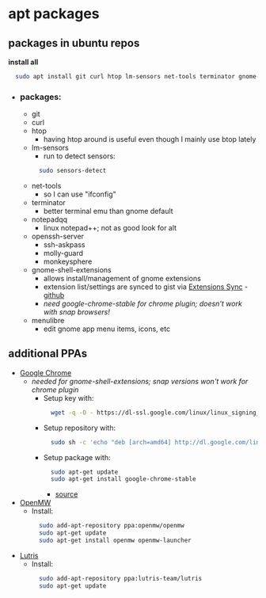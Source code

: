 # apt packages
  ## packages in ubuntu repos
  **install all**
  ``` bash
    sudo apt install git curl htop lm-sensors net-tools terminator gnome-shell-extensions
  ```
- ### packages: 
  - git
  - curl
  - htop
    - having htop around is useful even though I mainly use btop lately
  - lm-sensors
    -  run to detect sensors:
      ``` bash
        sudo sensors-detect
      ```
  - net-tools
    - so I can use "ifconfig" 
  - terminator
    - better terminal emu than gnome default
  - notepadqq
    - linux notepad++; not as good look for alt
  - openssh-server
    -  ssh-askpass
    -  molly-guard
    -  monkeysphere
  - gnome-shell-extensions
    - allows install/management of gnome extensions
    - extension list/settings are synced to gist via [Extensions Sync](https://extensions.gnome.org/extension/1486/extensions-sync/) - [github](https://github.com/oae/gnome-shell-extensions-sync)
    - *need google-chrome-stable for chrome plugin; doesn't work with snap browsers!*
  - menulibre
    - edit gnome app menu items, icons, etc



 ## additional PPAs 
  - [Google Chrome](google.com/chrome)
    - *needed for gnome-shell-extensions; snap versions won't work for chrome plugin*
      - Setup key with:
        ``` bash
          wget -q -O - https://dl-ssl.google.com/linux/linux_signing_key.pub | sudo apt-key add - 
        ```
      - Setup repository with:
        ``` bash
          sudo sh -c 'echo "deb [arch=amd64] http://dl.google.com/linux/chrome/deb/ stable main" >> /etc/apt/sources.list.d/google.list'      
        ```
      - Setup package with:
        ``` bash
          sudo apt-get update 
          sudo apt-get install google-chrome-stable
        ```
        - [source](https://www.ubuntuupdates.org/ppa/google_chrome)
  - [OpenMW](openmw.org/en)
    - Install:
      ``` bash
        sudo add-apt-repository ppa:openmw/openmw
        sudo apt-get update
        sudo apt-get install openmw openmw-launcher
      ```
  - [Lutris](lutris.net)
    - Install:
      ``` bash
        sudo add-apt-repository ppa:lutris-team/lutris
        sudo apt-get update
      ```
   
